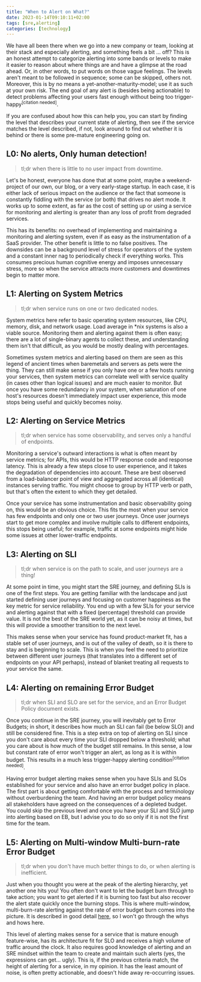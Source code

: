 ```yaml
---
title: "When to Alert on What?"
date: 2023-01-14T09:10:11+02:00
tags: [sre,alerting]
categories: [technology]
---
```


We have all been there when we go into a new company or team, looking at their stack and especially alerting, and something feels a bit ... off? This is an honest attempt to categorize alerting into some bands or levels to make it easier to reason about where things are and have a glimpse at the road ahead. Or, in other words, to put words on those vague feelings. The levels aren't meant to be followed in sequence; some can be skipped, others not. Moreover, this is by no means a yet-another-maturity-model; use it as such at your own risk. The end goal of any alert is (besides being actionable) to detect problems affecting your users fast enough without being too trigger-happy<sup>\[citation needed\]</sup>.

<!--more-->

If you are confused about how this can help you, you can start by finding the level that describes your current state of alerting, then see if the service matches the level described, if not, look around to find out whether it is behind or there is some pre-mature engineering going on.

## L0: No alerts, Only human detection!

> tl;dr when there is little to no user impact from downtime.

Let's be honest, everyone has done that at some point, maybe a weekend-project of our own, our blog, or a very early-stage startup. In each case, it is either lack of serious impact on the audience or the fact that someone is constantly fiddling with the service (or both) that drives no alert mode. It works up to some extent, as far as the cost of setting up or using a service for monitoring and alerting is greater than any loss of profit from degraded services.

This has its benefits: no overhead of implementing and maintaining a monitoring and alerting system, even if as easy as the instrumentation of a SaaS provider. The other benefit is little to no false positives. The downsides can be a background level of stress for operators of the system and a constant inner nag to periodically check if everything works. This consumes precious human cognitive energy and imposes unnecessary stress, more so when the service attracts more customers and downtimes begin to matter more.

## L1: Alerting on System Metrics

> tl;dr when service runs on one or two dedicated nodes.

System metrics here refer to basic operating system resources, like CPU, memory, disk, and network usage. Load average in \*nix systems is also a viable source. Monitoring them and alerting against them is often easy; there are a lot of single-binary agents to collect these, and understanding them isn't that difficult, as you would be mostly dealing with percentages.

Sometimes system metrics and alerting based on them are seen as this legend of ancient times when baremetals and servers as pets were the thing. They can still make sense if you only have one or a few hosts running your services, then system metrics can correlate well with service quality (in cases other than logical issues) and are much easier to monitor. But once you have some redundancy in your system, when saturation of one host's resources doesn't immediately impact user experience, this mode stops being useful and quickly becomes noisy.

## L2: Alerting on Service Metrics

> tl;dr when service has some observability, and serves only a handful of endpoints.

Monitoring a service's outward interactions is what is often meant by service metrics; for APIs, this would be HTTP response code and response latency. This is already a few steps close to user experience, and it takes the degradation of dependencies into account. These are best observed from a load-balancer point of view and aggregated across all (identical) instances serving traffic. You might choose to group by HTTP verb or path, but that's often the extent to which they get detailed.

Once your service has some instrumentation and basic observability going on, this would be an obvious choice. This fits the most when your service has few endpoints and only one or two user journeys. Once user journeys start to get more complex and involve multiple calls to different endpoints, this stops being useful; for example, traffic at some endpoints might hide some issues at other lower-traffic endpoints.

## L3: Alerting on SLI

> tl;dr when service is on the path to scale, and user journeys are a thing!

At some point in time, you might start the SRE journey, and defining SLIs is one of the first steps. You are getting familiar with the landscape and just started defining user journeys and focusing on customer happiness as the key metric for service reliability. You end up with a few SLIs for your service and alerting against that with a fixed (percentage) threshold can provide value. It is not the best of the SRE world yet, as it can be noisy at times, but this will provide a smoother transition to the next level.

This makes sense when your service has found product-market fit, has a stable set of user journeys, and is out of the valley of death, so it is there to stay and is beginning to scale. This is when you feel the need to prioritize between different user journeys (that translates into a different set of endpoints on your API perhaps), instead of blanket treating all requests to your service the same.

## L4: Alerting on remaining Error Budget

> tl;dr when SLI and SLO are set for the service, and an Error Budget Policy document exists.

Once you continue in the SRE journey, you will inevitably get to Error Budgets; in short, it describes how much an SLI can fail (be below SLO) and still be considered fine. This is a step extra on top of alerting on SLI since you don't care about every time your SLI dropped below a threshold; what you care about is how much of the budget still remains. In this sense, a low but constant rate of error won't trigger an alert, as long as it is within budget. This results in a much less trigger-happy alerting condition<sup>\[citation needed\]</sup>.

Having error budget alerting makes sense when you have SLIs and SLOs established for your service and also have an error budget policy in place. The first part is about getting comfortable with the process and terminology without overburdening the team. And having an error budget policy means all stakeholders have agreed on the consequences of a depleted budget. You could skip the previous level and once you have your SLI and SLO jump into alerting based on EB, but I advise you to do so only if it is not the first time for the team.

## L5: Alerting on Multi-window Multi-burn-rate Error Budget

> tl;dr when you don't have much better things to do, or when alerting is inefficient.

Just when you thought you were at the peak of the alerting hierarchy, yet another one hits you! You often don't want to let the budget burn through to take action; you want to get alerted if it is burning too fast but also recover the alert state quickly once the burning stops. This is where multi-window, multi-burn-rate alerting against the rate of error budget burn comes into the picture. It is described in good detail [here](https://sre.google/workbook/alerting-on-slos/#6-multiwindow-multi-burn-rate-alerts), so I won't go through the whys and hows here.

This level of alerting makes sense for a service that is mature enough feature-wise, has its architecture fit for SLO and receives a high volume of traffic around the clock. It also requires good knowledge of alerting and an SRE mindset within the team to create and maintain such alerts (yes, the expressions can get... ugly). This is, if the previous criteria match, the height of alerting for a service, in my opinion. It has the least amount of noise, is often pretty actionable, and doesn't hide away re-occurring issues.
